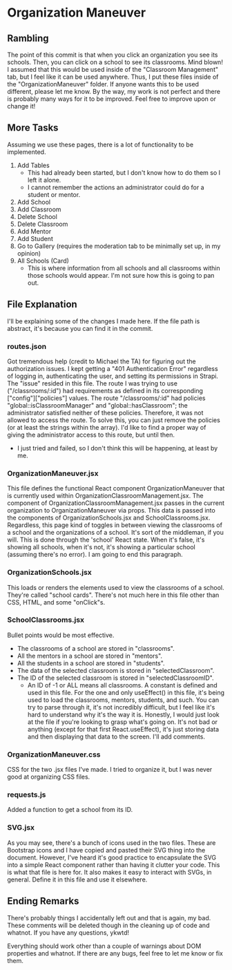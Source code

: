 # Organization Maneuver
## Rambling
The point of this commit is that when you click an organization you see its schools. Then, you can click on a school to see its classrooms. Mind blown! I assumed that this would be used inside of the "Classroom Management" tab, but I feel like it can be used anywhere. Thus, I put these files inside of the "OrganizationManeuver" folder. If anyone wants this to be used different, please let me know. By the way, my work is not perfect and there is probably many ways for it to be improved. Feel free to improve upon or change it!

## More Tasks
Assuming we use these pages, there is a lot of functionality to be implemented.
1. Add Tables
    - This had already been started, but I don't know how to do them so I left it alone.
    - I cannot remember the actions an administrator could do for a student or mentor.
1. Add School
2. Add Classroom
3. Delete School
4. Delete Classroom
5. Add Mentor
6. Add Student
7. Go to Gallery (requires the moderation tab to be minimally set up, in my opinion)
8. All Schools (Card)
    - This is where information from all schools and all classrooms within those schools would appear. I'm not sure how this is going to pan out.

## File Explanation
I'll be explaining some of the changes I made here. If the file path is abstract, it's because you can find it in the commit.

### routes.json
Got tremendous help (credit to Michael the TA) for figuring out the authorization issues. I kept getting a "401 Authentication Error" regardless of logging in, authenticating the user, and setting its permissions in Strapi. The "issue" resided in this file. The route I was trying to use ("/classrooms/:id") had requirements as defined in its corresponding ["config"]["policies"] values. The route "/classrooms/:id" had  policies "global::isClassroomManager" and "global::hasClassroom"; the administrator satisfied neither of these policies. Therefore, it was not allowed to access the route. To solve this, you can just remove the policies (or at least the strings within the array). I'd like to find a proper way of giving the administrator access to this route, but until then.
- I just tried and failed, so I don't think this will be happening, at least by me.

### OrganizationManeuver.jsx
This file defines the functional React component OrganizationManeuver that is currently used within OrganizationClassroomManagement.jsx. The component of OrganizationClassroomManagement.jsx passes in the current organization to OrganizationManeuver via props. This data is passed into the components of OrganizationSchools.jsx and SchoolClassrooms.jsx. Regardless, this page kind of toggles in between viewing the classrooms of a school and the organizations of a school. It's sort of the middleman, if you will. This is done through the 'school' React state. When it's false, it's showing all schools, when it's not, it's showing a particular school (assuming there's no error). I am going to end this paragraph.

### OrganizationSchools.jsx
This loads or renders the elements used to view the classrooms of a school. They're called "school cards". There's not much here in this file other than CSS, HTML, and some "onClick"s.

### SchoolClassrooms.jsx
Bullet points would be most effective.
- The classrooms of a school are stored in "classrooms".
- All the mentors in a school are stored in "mentors".
- All the students in a school are stored in "students".
- The data of the selected classroom is stored in "selectedClassroom".
- The ID of the selected classroom is stored in "selectedClassroomID".
    - An ID of -1 or ALL means all classrooms. A constant is defined and used in this file.
For the one and only useEffect() in this file, it's being used to load the classrooms, mentors, students, and such. You can try to parse through it, it's not incredibly difficult, but I feel like it's hard to understand why it's the way it is.
Honestly, I would just look at the file if you're looking to grasp what's going on. It's not bad or anything (except for that first React.useEffect), it's just storing data and then displaying that data to the screen. I'll add comments.

### OrganizationManeuver.css
CSS for the two .jsx files I've made. I tried to organize it, but I was never good at organizing CSS files.

### requests.js
Added a function to get a school from its ID.

### SVG.jsx
As you may see, there's a bunch of icons used in the two files. These are Bootstrap icons and I have copied and pasted their SVG thing into the document. However, I've heard it's good practice to encapsulate the SVG into a simple React component rather than having it clutter your code. This is what that file is here for. It also makes it easy to interact with SVGs, in general. Define it in this file and use it elsewhere.

## Ending Remarks
There's probably things I accidentally left out and that is again, my bad. These comments will be deleted though in the cleaning up of code and whatnot. If you have any questions, ykwtd!

Everything should work other than a couple of warnings about DOM properties and whatnot. If there are any bugs, feel free to let me know or fix them.